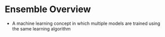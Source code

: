 # Ensemble Overview

* A machine learning concept in which multiple models are trained using the same learning algorithm